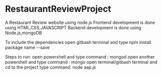 # RestaurantReviewProject
A Restaurant Review website using node.js
Frontend development is done using HTML,CSS,JAVASCRIPT
Backend development is done using Node.js,mongoDB

To include the dependencies
open gitbash terminal and type
npm install package name --save
  
Steps to run:
open powershell and type command : mongod
open another powershell and type command : mongo
open terminal/gitbash terminal and cd to the project 
type command: node aap.js
